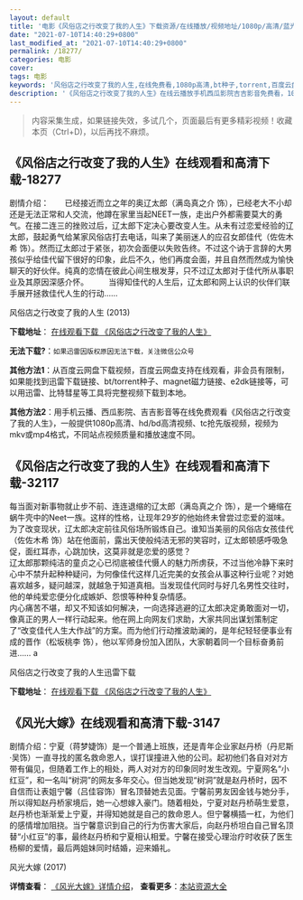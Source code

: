 ```yaml
---
layout: default
title: '电影《风俗店之行改变了我的人生》下载资源/在线播放/视频地址/1080p/高清/蓝光'
date: "2021-07-10T14:40:29+0800"
last_modified_at: "2021-07-10T14:40:29+0800"
permalink: /18277/
categories: 电影
cover:
tags: 电影
keywords: '风俗店之行改变了我的人生,在线免费看,1080p高清,bt种子,torrent,百度云盘,magnet,磁力链,迅雷下载资源'
description: '《风俗店之行改变了我的人生》在线云播放手机西瓜影院吉吉影音免费看，1080p高清bd/hd未删减完整版和tc抢先枪版，mkv/mp4格式，附带bt/torrent种子、magnet/磁力链、百度云盘、网盘资源迅雷下载链接'
---
```


>内容采集生成，如果链接失效，多试几个，页面最后有更多精彩视频！收藏本页（Ctrl+D)，以后再找不麻烦。


## 《风俗店之行改变了我的人生》在线观看和高清下载-18277

剧情介绍：　　已经接近而立之年的奥辽太郎（满岛真之介 饰），已经老大不小却还是无法正常和人交流，他蹲在家里当起NEET一族，走出户外都需要莫大的勇气。在接二连三的挫败过后，辽太郎下定决心要改变人生。从未有过恋爱经验的辽太郎，鼓起勇气给某家风俗店打去电话，叫来了美丽迷人的应召女郎佳代（佐佐木希 饰）。然而辽太郎过于紧张，初次会面便以失败告终。不过这个讷于言辞的大男孩似乎给佳代留下很好的印象，此后不久，他们再度会面，并且自然而然成为愉快聊天的好伙伴。纯真的恋情在彼此心间生根发芽，只不过辽太郎对于佳代所从事职业及其原因深感介怀。  　　当得知佳代的人生后，辽太郎和网上认识的伙伴们联手展开拯救佳代人生的行动……


风俗店之行改变了我的人生 (2013)

**下载地址**： [在线观看下载 《风俗店之行改变了我的人生》](https://www.btbtdy.me/btdy/dy3063.html) 


**无法下载?**：`如果迅雷因版权原因无法下载，关注微信公众号 `

**其他方法1**：从百度云网盘下载视频，百度云网盘支持在线观看，非会员有限制，如果能找到迅雷下载链接、bt/torrent种子、magnet磁力链接、e2dk链接等，可以用迅雷、比特彗星等工具将完整视频下载到本地。

**其他方法2**：用手机云播、西瓜影院、吉吉影音等在线免费观看《风俗店之行改变了我的人生》，一般提供1080p高清、hd/bd高清视频、tc抢先版视频，视频为mkv或mp4格式，不同站点视频质量和播放速度不同。


## 《风俗店之行改变了我的人生》在线观看和高清下载-32117

每当面对新事物就止步不前、连连退缩的辽太郎（满岛真之介 饰），是一个蜷缩在蜗牛壳中的Neet一族。这样的性格，让现年29岁的他始终未曾尝过恋爱的滋味。为了改变现状，辽太郎决定前往风俗场所锻炼自己。谁知当美丽的风俗店女孩佳代（佐佐木希 饰）站在他面前，露出天使般纯洁无邪的笑容时，辽太郎顿感呼吸急促，面红耳赤，心跳加快，这莫非就是恋爱的感觉？<br />辽太郎那颗纯洁的童贞之心已彻底被佳代慑人的魅力所虏获，不过当他冷静下来时心中不禁升起种种疑问，为何像佳代这样几近完美的女孩会从事这种行业呢？对她喜欢越多，疑问越深，就越急于知道真相。当发现佳代同时与好几名男性交往时，他的单纯爱恋便分化成嫉妒、怨恨等种种复杂情感。<br />内心痛苦不堪，却又不知该如何解决，一向选择逃避的辽太郎决定勇敢面对一切，像真正的男人一样行动起来。他在网上向网友们求助，大家共同出谋划策制定了&ldquo;改变佳代人生大作战&rdquo;的方案。而为他们行动推波助澜的，是年纪轻轻便事业有成的晋作（松坂桃李 饰），他以军师身份加入团队，大家朝着同一个目标奋勇前进&hellip;… a


风俗店之行改变了我的人生迅雷下载

**下载地址**： [在线观看下载 《风俗店之行改变了我的人生》](https://www.993dy.com//vod-detail-id-16566.html) 


## 《风光大嫁》在线观看和高清下载-3147

剧情介绍：宁夏（蒋梦婕饰）是一个普通上班族，还是青年企业家赵丹桥（丹尼斯·吴饰）一直寻找的匿名救命恩人，误打误撞进入他的公司。起初他们各自对对方带有偏见，但随着工作上的相处，两人对对方的印象同时发生改观。宁夏网名“小红豆”，和一名叫“树洞”的网友多年交心。但当她发现“树洞”就是赵丹桥时，因不自信而让表姐宁馨（吕佳容饰）冒名顶替她去见面。宁馨前男友因金钱与她分手，所以得知赵丹桥家境后，她一心想嫁入豪门。随着相处，宁夏对赵丹桥萌生爱意，赵丹桥也渐渐爱上宁夏，并得知她就是自己的救命恩人。但宁馨横插一杠，为他们的感情增加阻挠。当宁馨意识到自己的行为伤害大家后，向赵丹桥坦白自己冒名顶替“小红豆”的事，最终赵丹桥和宁夏相认相爱。宁馨在接受心理治疗时收获了医生杨柳的爱情，最后两姐妹同时结婚，迎来婚礼。


风光大嫁 (2017)

**详情查看**： [《风光大嫁》详情介绍](/movie/3147/)， **查看更多**：[本站资源大全](/movie/t/all/)

